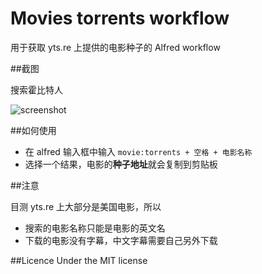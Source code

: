 Movies torrents workflow
====

用于获取 yts.re 上提供的电影种子的 Alfred workflow

##截图

搜索霍比特人

![screenshot](http://s27.postimg.org/445nnerrl/screenshot.jpg)

##如何使用
- 在 alfred 输入框中输入 `movie:torrents + 空格 + 电影名称`
- 选择一个结果，电影的**种子地址**就会复制到剪贴板

##注意

目测 yts.re 上大部分是美国电影，所以

- 搜索的电影名称只能是电影的英文名
- 下载的电影没有字幕，中文字幕需要自己另外下载

##Licence
Under the MIT license
